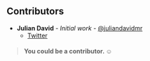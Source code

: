 ## Contributors

* **Julian David** - *Initial work* - [@juliandavidmr](https://github.com/juliandavidmr)
    - [Twitter](https://twitter.com/anlijudavid)


> #### You could be a contributor. ☺ 